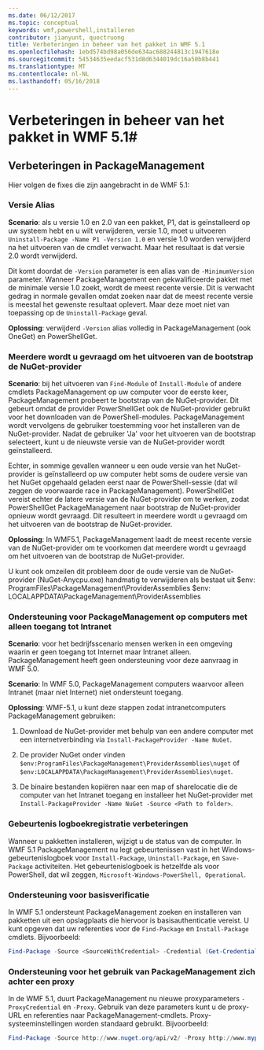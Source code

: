 ```yaml
---
ms.date: 06/12/2017
ms.topic: conceptual
keywords: wmf,powershell,installeren
contributor: jianyunt, quoctruong
title: Verbeteringen in beheer van het pakket in WMF 5.1
ms.openlocfilehash: 1ebd574bd98a056de634ac688244813c1947618e
ms.sourcegitcommit: 54534635eedacf531d8d6344019dc16a50b8b441
ms.translationtype: MT
ms.contentlocale: nl-NL
ms.lasthandoff: 05/16/2018
---
```

# <a name="improvements-to-package-management-in-wmf-51"></a>Verbeteringen in beheer van het pakket in WMF 5.1#

## <a name="improvements-in-packagemanagement"></a>Verbeteringen in PackageManagement ##
Hier volgen de fixes die zijn aangebracht in de WMF 5.1:

### <a name="version-alias"></a>Versie Alias

**Scenario**: als u versie 1.0 en 2.0 van een pakket, P1, dat is geïnstalleerd op uw systeem hebt en u wilt verwijderen, versie 1.0, moet u uitvoeren `Uninstall-Package -Name P1 -Version 1.0` en versie 1.0 worden verwijderd na het uitvoeren van de cmdlet verwacht. Maar het resultaat is dat versie 2.0 wordt verwijderd.

Dit komt doordat de `-Version` parameter is een alias van de `-MinimumVersion` parameter. Wanneer PackageManagement een gekwalificeerde pakket met de minimale versie 1.0 zoekt, wordt de meest recente versie. Dit is verwacht gedrag in normale gevallen omdat zoeken naar dat de meest recente versie is meestal het gewenste resultaat oplevert. Maar deze moet niet van toepassing op de `Uninstall-Package` geval.

**Oplossing**: verwijderd `-Version` alias volledig in PackageManagement (ook OneGet) en PowerShellGet.

### <a name="multiple-prompts-for-bootstrapping-the-nuget-provider"></a>Meerdere wordt u gevraagd om het uitvoeren van de bootstrap de NuGet-provider

**Scenario**: bij het uitvoeren van `Find-Module` of `Install-Module` of andere cmdlets PackageManagement op uw computer voor de eerste keer, PackageManagement probeert te bootstrap van de NuGet-provider. Dit gebeurt omdat de provider PowerShellGet ook de NuGet-provider gebruikt voor het downloaden van de PowerShell-modules. PackageManagement wordt vervolgens de gebruiker toestemming voor het installeren van de NuGet-provider. Nadat de gebruiker 'Ja' voor het uitvoeren van de bootstrap selecteert, kunt u de nieuwste versie van de NuGet-provider wordt geïnstalleerd.

Echter, in sommige gevallen wanneer u een oude versie van het NuGet-provider is geïnstalleerd op uw computer hebt soms de oudere versie van het NuGet opgehaald geladen eerst naar de PowerShell-sessie (dat wil zeggen de voorwaarde race in PackageManagement). PowerShellGet vereist echter de latere versie van de NuGet-provider om te werken, zodat PowerShellGet PackageManagement naar bootstrap de NuGet-provider opnieuw wordt gevraagd. Dit resulteert in meerdere wordt u gevraagd om het uitvoeren van de bootstrap de NuGet-provider.

**Oplossing**: In WMF5.1, PackageManagement laadt de meest recente versie van de NuGet-provider om te voorkomen dat meerdere wordt u gevraagd om het uitvoeren van de bootstrap de NuGet-provider.

U kunt ook omzeilen dit probleem door de oude versie van de NuGet-provider (NuGet-Anycpu.exe) handmatig te verwijderen als bestaat uit $env: ProgramFiles\PackageManagement\ProviderAssemblies $env: LOCALAPPDATA\PackageManagement\ProviderAssemblies


### <a name="support-for-packagemanagement-on-computers-with-intranet-access-only"></a>Ondersteuning voor PackageManagement op computers met alleen toegang tot Intranet

**Scenario**: voor het bedrijfsscenario mensen werken in een omgeving waarin er geen toegang tot Internet maar Intranet alleen. PackageManagement heeft geen ondersteuning voor deze aanvraag in WMF 5.0.

**Scenario**: In WMF 5.0, PackageManagement computers waarvoor alleen Intranet (maar niet Internet) niet ondersteunt toegang.

**Oplossing**: WMF-5.1, u kunt deze stappen zodat intranetcomputers PackageManagement gebruiken:

1. Download de NuGet-provider met behulp van een andere computer met een internetverbinding via `Install-PackageProvider -Name NuGet`.

2. De provider NuGet onder vinden `$env:ProgramFiles\PackageManagement\ProviderAssemblies\nuget` of `$env:LOCALAPPDATA\PackageManagement\ProviderAssemblies\nuget`.

3. De binaire bestanden kopiëren naar een map of sharelocatie die de computer van het Intranet toegang en installeer het NuGet-provider met `Install-PackageProvider -Name NuGet -Source <Path to folder>`.


### <a name="event-logging-improvements"></a>Gebeurtenis logboekregistratie verbeteringen

Wanneer u pakketten installeren, wijzigt u de status van de computer. In WMF 5.1 PackageManagement nu legt gebeurtenissen vast in het Windows-gebeurtenislogboek voor `Install-Package`, `Uninstall-Package`, en `Save-Package` activiteiten. Het gebeurtenislogboek is hetzelfde als voor PowerShell, dat wil zeggen, `Microsoft-Windows-PowerShell, Operational`.

### <a name="support-for-basic-authentication"></a>Ondersteuning voor basisverificatie

In WMF 5.1 ondersteunt PackageManagement zoeken en installeren van pakketten uit een opslagplaats die hiervoor is basisauthenticatie vereist. U kunt opgeven dat uw referenties voor de `Find-Package` en `Install-Package` cmdlets. Bijvoorbeeld:

``` PowerShell
Find-Package -Source <SourceWithCredential> -Credential (Get-Credential)
```
### <a name="support-for-using-packagemanagement-behind-a-proxy"></a>Ondersteuning voor het gebruik van PackageManagement zich achter een proxy

In de WMF 5.1, duurt PackageManagement nu nieuwe proxyparameters `-ProxyCredential` en `-Proxy`. Gebruik van deze parameters kunt u de proxy-URL en referenties naar PackageManagement-cmdlets. Proxy-systeeminstellingen worden standaard gebruikt. Bijvoorbeeld:

``` PowerShell
Find-Package -Source http://www.nuget.org/api/v2/ -Proxy http://www.myproxyserver.com -ProxyCredential (Get-Credential)
```
